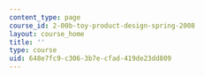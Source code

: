 ```yaml
---
content_type: page
course_id: 2-00b-toy-product-design-spring-2008
layout: course_home
title: ''
type: course
uid: 648e7fc9-c306-3b7e-cfad-419de23dd809
---
```

